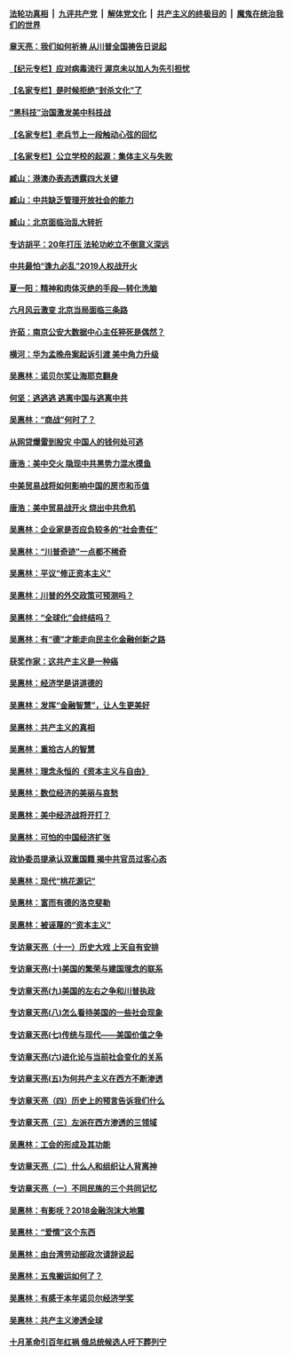 ####  [法轮功真相](../../../../basic/blob/master/README.md?t=07022102) &nbsp;|&nbsp; [九评共产党](../../../../9ping.md/blob/master/README.md?t=07022102) &nbsp;|&nbsp; [解体党文化](../../../../jtdwh.md/blob/master/README.md?t=07022102)  &nbsp;|&nbsp; [共产主义的终极目的](../../../../gczydzjmd.md/blob/master/README.md?t=07022102) &nbsp;|&nbsp; [魔鬼在统治我们的世界](../../../../mgztzwmdsj.md/blob/master/README.md?t=07022102) 

#### [章天亮：我们如何祈祷 从川普全国祷告日说起](../pages/nsc423/n11944627.md?t=07022102) 

#### [【纪元专栏】应对病毒流行 渥京未以加人为先引担忧](../pages/nsc423/n11875714.md?t=07022102) 

#### [【名家专栏】是时候拒绝“封杀文化”了](../pages/nsc423/n11814093.md?t=07022102) 

#### [“黑科技”治国激发美中科技战](../pages/nsc423/n11638056.md?t=07022102) 

#### [【名家专栏】老兵节上一段触动心弦的回忆](../pages/nsc423/n11646016.md?t=07022102) 

#### [【名家专栏】公立学校的起源：集体主义与失败](../pages/nsc423/n11601833.md?t=07022102) 

#### [臧山：港澳办表态透露四大关键](../pages/nsc423/n11421628.md?t=07022102) 

#### [臧山：中共缺乏管理开放社会的能力](../pages/nsc423/n11407457.md?t=07022102) 

#### [臧山：北京面临治乱大转折](../pages/nsc423/n11406895.md?t=07022102) 

#### [专访胡平：20年打压 法轮功屹立不倒意义深远](../pages/nsc423/n11398800.md?t=07022102) 

#### [中共最怕“逢九必乱”2019人权战开火](../pages/nsc423/n11385248.md?t=07022102) 

#### [夏一阳：精神和肉体灭绝的手段—转化洗脑](../pages/nsc423/n11368250.md?t=07022102) 

#### [六月风云激变 北京当局面临三条路](../pages/nsc423/n11313668.md?t=07022102) 

#### [许茹：南京公安大数据中心主任猝死是偶然？](../pages/nsc423/n11064744.md?t=07022102) 

#### [横河：华为孟晚舟案起诉引渡 美中角力升级](../pages/nsc423/n11027230.md?t=07022102) 

#### [吴惠林：诺贝尔奖让海耶克翻身](../pages/nsc423/n10890049.md?t=07022102) 

#### [何坚：逃逃逃 逃离中国与逃离中共](../pages/nsc423/n10592891.md?t=07022102) 

#### [吴惠林：“商战”何时了？](../pages/nsc423/n10573558.md?t=07022102) 

#### [从网贷爆雷到股灾 中国人的钱何处可逃](../pages/nsc423/n10572800.md?t=07022102) 

#### [唐浩：美中交火 隐现中共黑势力混水摸鱼](../pages/nsc423/n10544040.md?t=07022102) 

#### [中美贸易战将如何影响中国的房市和币值](../pages/nsc423/n10543697.md?t=07022102) 

#### [唐浩：美中贸易战开火 烧出中共危机](../pages/nsc423/n10540126.md?t=07022102) 

#### [吴惠林：企业家是否应负较多的“社会责任”](../pages/nsc423/n10535022.md?t=07022102) 

#### [吴惠林：“川普奇迹”一点都不稀奇](../pages/nsc423/n10512808.md?t=07022102) 

#### [吴惠林：平议“修正资本主义”](../pages/nsc423/n10495724.md?t=07022102) 

#### [吴惠林：川普的外交政策可预测吗？](../pages/nsc423/n10462387.md?t=07022102) 

#### [吴惠林：“全球化”会终结吗？](../pages/nsc423/n10452838.md?t=07022102) 

#### [吴惠林：有“德”才能走向民主化金融创新之路](../pages/nsc423/n10432292.md?t=07022102) 

#### [获奖作家：这共产主义是一种癌](../pages/nsc423/n10431541.md?t=07022102) 

#### [吴惠林：经济学是讲道德的](../pages/nsc423/n10398014.md?t=07022102) 

#### [吴惠林：发挥“金融智慧”，让人生更美好](../pages/nsc423/n10375019.md?t=07022102) 

#### [吴惠林：共产主义的真相](../pages/nsc423/n10351394.md?t=07022102) 

#### [吴惠林：重拾古人的智慧](../pages/nsc423/n10337691.md?t=07022102) 

#### [吴惠林：理念永恒的《资本主义与自由》](../pages/nsc423/n10316274.md?t=07022102) 

#### [吴惠林：数位经济的美丽与哀愁](../pages/nsc423/n10292946.md?t=07022102) 

#### [吴惠林：美中经济战将开打？](../pages/nsc423/n10258825.md?t=07022102) 

#### [吴惠林：可怕的中国经济扩张](../pages/nsc423/n10219147.md?t=07022102) 

#### [政协委员提承认双重国籍 揭中共官员过客心态](../pages/nsc423/n10208809.md?t=07022102) 

#### [吴惠林：现代“桃花源记”](../pages/nsc423/n10185234.md?t=07022102) 

#### [吴惠林：富而有德的洛克斐勒](../pages/nsc423/n10142264.md?t=07022102) 

#### [吴惠林：被诬蔑的“资本主义”](../pages/nsc423/n10124816.md?t=07022102) 

#### [专访章天亮（十一）历史大戏 上天自有安排](../pages/nsc423/n10094905.md?t=07022102) 

#### [专访章天亮(十)美国的繁荣与建国理念的联系](../pages/nsc423/n10094899.md?t=07022102) 

#### [专访章天亮(九)美国的左右之争和川普执政](../pages/nsc423/n10094889.md?t=07022102) 

#### [专访章天亮(八)怎么看待美国的一些社会现象](../pages/nsc423/n10094857.md?t=07022102) 

#### [专访章天亮(七)传统与现代——美国价值之争](../pages/nsc423/n10093140.md?t=07022102) 

#### [专访章天亮(六)进化论与当前社会变化的关系](../pages/nsc423/n10092036.md?t=07022102) 

#### [专访章天亮(五)为何共产主义在西方不断渗透](../pages/nsc423/n10083620.md?t=07022102) 

#### [专访章天亮（四）历史上的预言告诉我们什么](../pages/nsc423/n10083606.md?t=07022102) 

#### [专访章天亮（三）左派在西方渗透的三领域](../pages/nsc423/n10081115.md?t=07022102) 

#### [吴惠林：工会的形成及其功能](../pages/nsc423/n10080633.md?t=07022102) 

#### [专访章天亮（二）什么人和组织让人背离神](../pages/nsc423/n10076637.md?t=07022102) 

#### [专访章天亮（一）不同民族的三个共同记忆](../pages/nsc423/n10074188.md?t=07022102) 

#### [吴惠林：有影呒？2018金融泡沫大地震](../pages/nsc423/n10040534.md?t=07022102) 

#### [吴惠林：“爱情”这个东西](../pages/nsc423/n10019423.md?t=07022102) 

#### [吴惠林：由台湾劳动部政次请辞说起](../pages/nsc423/n9979679.md?t=07022102) 

#### [吴惠林：五鬼搬运如何了？](../pages/nsc423/n9925338.md?t=07022102) 

#### [吴惠林：有感于本年诺贝尔经济学奖](../pages/nsc423/n9871883.md?t=07022102) 

#### [吴惠林：共产主义渗透全球](../pages/nsc423/n9812748.md?t=07022102) 

#### [十月革命引百年红祸 俄总统候选人吁下葬列宁](../pages/nsc423/n9810182.md?t=07022102) 

